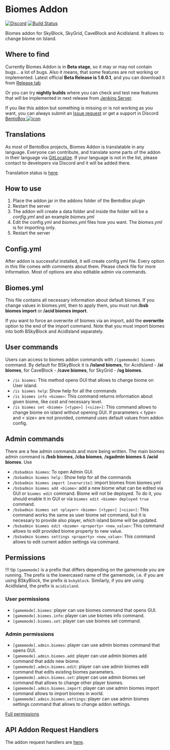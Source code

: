 # Biomes Addon
[![Discord](https://img.shields.io/discord/272499714048524288.svg?logo=discord)](https://discord.bentobox.world)
[![Build Status](https://ci.codemc.org/buildStatus/icon?job=BentoBoxWorld/Biomes)](https://ci.codemc.org/job/BentoBoxWorld/job/Biomes/)

Biomes addon for SkyBlock, SkyGrid, CaveBlock and AcidIsland. It allows to change biome on Island.

## Where to find

Currently Biomes Addon is in **Beta stage**, so it may or may not contain bugs... a lot of bugs. Also it means, that some features are not working or implemented. 
Latest official **Beta Release is 1.6.0.1**, and you can download it from [Release tab](https://github.com/BentoBoxWorld/Biomes/releases)

Or you can try **nightly builds** where you can check and test new features that will be implemented in next release from [Jenkins Server](https://ci.codemc.org/job/BentoBoxWorld/job/Biomes/lastStableBuild/).

If you like this addon but something is missing or is not working as you want, you can always submit an [Issue request](https://github.com/BentoBoxWorld/Biomes/issues) or get a support in Discord [BentoBox ![icon](https://avatars2.githubusercontent.com/u/41555324?s=15&v=4)](https://discord.gg/JgWKvR)

## Translations

As most of BentoBox projects, Biomes Addon is translatable in any language. Everyone can contribute, and translate some parts of the addon in their language via [GitLocalize](https://gitlocalize.com/repo/2894).
If your language is not in the list, please contact to developers via Discord and it will be added there.

Translation status is [here](Translate-Biomes).

## How to use

1. Place the addon jar in the addons folder of the BentoBox plugin
2. Restart the server
3. The addon will create a data folder and inside the folder will be a *config.yml* and an example *biomes.yml*
4. Edit the config.yml and *biomes.yml* files how you want. The *biomes.yml* is for importing only.
5. Restart the server

## Config.yml

After addon is successful installed, it will create config.yml file. Every option in this file comes with comments about them. Please check file for more information.
Most of options are also editable admin via commands.

## Biomes.yml

This file contains all necessary information about default biomes. 
If you change values in biomes.yml, then to apply them, you must run **/bsb biomes import** or **/acid biomes import**.

If you want to force an overwrite of biomes via an import, add the **overwrite** option to the end of the import command.
Note that you must import biomes into both BSkyBlock and AcidIsland separately.

## User commands

Users can access to biomes addon commands with `/[gamemode] biomes` command. By default for BSkyBlock it is **/island biomes**, for AcidIsland - **/ai biomes**, for CaveBlock - **/cave biomes**, for SkyGrid - **/sg biomes**.

* `/is biomes`: This method opens GUI that allows to change biome on User island.
* `/is biomes help`: Show help for all the commands
* `/is biomes info <biome>`: This command returns information about given biome, like cost and necessary level.
* `/is biomes set <biome> [<type>] [<size>]`: This command allows to change biome on island without opening GUI. If prarameters < type> and < size> are not provided, command uses default values from addon config.

## Admin commands

There are a few admin commands and more being written. The main biomes admin command is **/bsb biomes**, **/cba biomes**, **/sgadmin biomes** & **/acid biomes**. Use 

* `/bsbadmin biomes`: To open Admin GUI. 
* `/bsbadmin biomes help` : Show help for all the commands
* `/bsbadmin biomes import [overwrite]`: import biomes from biomes.yml
* `/bsbadmin biomes add <biome>`: add a new biome what can be edited via GUI or `biomes edit` command. Biome will not be deployed. To do it, you should enable it in GUI or via `biomes edit <biome> deployed true` command.
* `/bsbadmin biomes set <player> <biome> [<type>] [<size>]`: This command works the same as user biome set command, but it is necessary to provide also player, which island biome will be updated.
* `/bsbadmin biomes edit <biome> <property> <new_value>`: This command allows to edit provided biome property to new value. 
* `/bsbadmin biomes settings <property> <new_value>`: This command allows to edit current addon settings via command. 

## Permissions

!!! tip
    `[gamemode]` is a prefix that differs depending on the gamemode you are running.
    The prefix is the lowercased name of the gamemode, i.e. if you are using BSkyBlock, the prefix is `bskyblock`.
    Similarly, if you are using AcidIsland, the prefix is `acidisland`.

### User permissions
- `[gamemode].biomes`: player can use biomes command that opens GUI.
- `[gamemode].biomes.info`: player can use biomes info command.
- `[gamemode].biomes.set`: player can use biomes set command.

### Admin permissions
- `[gamemode].admin.biomes`: player can use admin biomes command that opens GUI.
- `[gamemode].admin.biomes.add`: player can use admin biomes add command that adds new biome.
- `[gamemode].admin.biomes.edit`: player can use admin biomes edit command that edits existing biomes parameters.
- `[gamemode].admin.biomes.set`: player can use admin biomes set command that allows to change other player biomes.
- `[gamemode].admin.biomes.import`: player can use admin biomes import command allows to import biomes in world.
- `[gamemode].admin.biomes.settings`: player can use admin biomes settings command that allows to change addon settings.

[Full permissions](Permissions)

## API Addon Request Handlers

The addon request handlers are [here](Addon-Request-Handlers).

